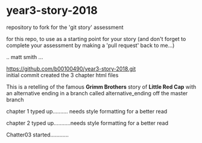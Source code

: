 # year3-story-2018
repository to fork for the 'git story' assessment

for this repo, to use as a starting point for your story
(and don't forget to complete your assessment by making a 'pull request' back to me...)

.. matt smith ...

https://github.com/b00100490/year3-story-2018.git<br>
initial commit created the 3 chapter html files<br>

This is a retelling of the famous **Grimm Brothers** story of **Little Red Cap** with an alternative ending in a branch called alternative_ending off the master branch<br>


chapter 1 typed up.......... needs style formatting for a better read<br>

chapter 2 typed up...........needs style formatting for a better read<br>

Chatter03 started............